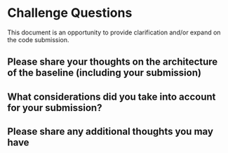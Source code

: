 # Challenge Questions

This document is an opportunity to provide clarification and/or expand on the code submission.

## Please share your thoughts on the architecture of the baseline (including your submission)

## What considerations did you take into account for your submission?

## Please share any additional thoughts you may have
